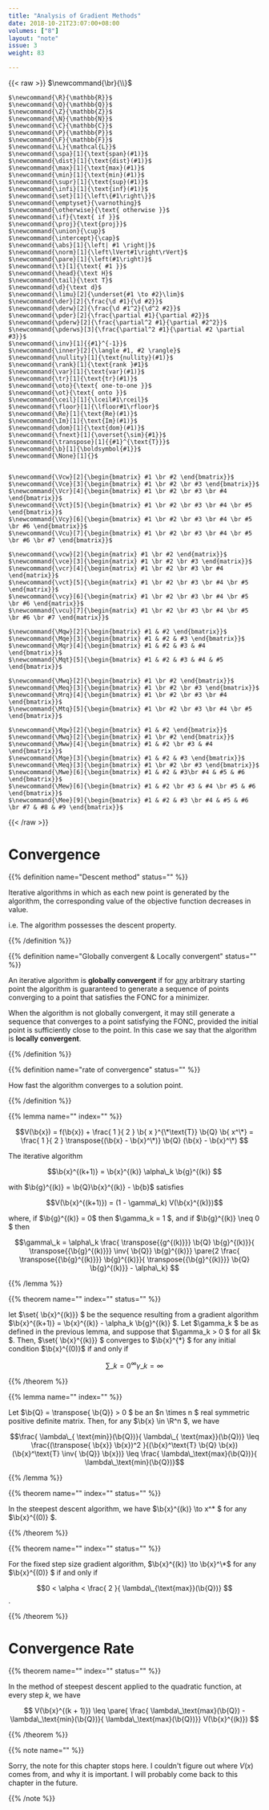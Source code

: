```yaml
---
title: "Analysis of Gradient Methods"
date: 2018-10-21T23:07:00+08:00
volumes: ["8"]
layout: "note"
issue: 3
weight: 83

---
```


<!--more-->

<div class="latex-macros">
  {{< raw >}}
    $\newcommand{\br}{\\}$

    $\newcommand{\R}{\mathbb{R}}$
    $\newcommand{\Q}{\mathbb{Q}}$
    $\newcommand{\Z}{\mathbb{Z}}$
    $\newcommand{\N}{\mathbb{N}}$
    $\newcommand{\C}{\mathbb{C}}$
    $\newcommand{\P}{\mathbb{P}}$
    $\newcommand{\F}{\mathbb{F}}$
    $\newcommand{\L}{\mathcal{L}}$
    $\newcommand{\spa}[1]{\text{span}(#1)}$
    $\newcommand{\dist}[1]{\text{dist}(#1)}$
    $\newcommand{\max}[1]{\text{max}(#1)}$
    $\newcommand{\min}[1]{\text{min}(#1)}$
    $\newcommand{\supr}[1]{\text{sup}(#1)}$
    $\newcommand{\infi}[1]{\text{inf}(#1)}$
    $\newcommand{\set}[1]{\left\{#1\right\}}$
    $\newcommand{\emptyset}{\varnothing}$
    $\newcommand{\otherwise}{\text{ otherwise }}$
    $\newcommand{\if}{\text{ if }}$
    $\newcommand{\proj}{\text{proj}}$
    $\newcommand{\union}{\cup}$
    $\newcommand{\intercept}{\cap}$
    $\newcommand{\abs}[1]{\left| #1 \right|}$
    $\newcommand{\norm}[1]{\left\lVert#1\right\rVert}$
    $\newcommand{\pare}[1]{\left(#1\right)}$
    $\newcommand{\t}[1]{\text{ #1 }}$
    $\newcommand{\head}{\text H}$
    $\newcommand{\tail}{\text T}$
    $\newcommand{\d}{\text d}$
    $\newcommand{\limu}[2]{\underset{#1 \to #2}\lim}$
    $\newcommand{\der}[2]{\frac{\d #1}{\d #2}}$
    $\newcommand{\derw}[2]{\frac{\d #1^2}{\d^2 #2}}$
    $\newcommand{\pder}[2]{\frac{\partial #1}{\partial #2}}$
    $\newcommand{\pderw}[2]{\frac{\partial^2 #1}{\partial #2^2}}$
    $\newcommand{\pderws}[3]{\frac{\partial^2 #1}{\partial #2 \partial #3}}$
    $\newcommand{\inv}[1]{{#1}^{-1}}$
    $\newcommand{\inner}[2]{\langle #1, #2 \rangle}$
    $\newcommand{\nullity}[1]{\text{nullity}(#1)}$
    $\newcommand{\rank}[1]{\text{rank }#1}$
    $\newcommand{\var}[1]{\text{var}(#1)}$
    $\newcommand{\tr}[1]{\text{tr}(#1)}$
    $\newcommand{\oto}{\text{ one-to-one }}$
    $\newcommand{\ot}{\text{ onto }}$
    $\newcommand{\ceil}[1]{\lceil#1\rceil}$
    $\newcommand{\floor}[1]{\lfloor#1\rfloor}$
    $\newcommand{\Re}[1]{\text{Re}(#1)}$
    $\newcommand{\Im}[1]{\text{Im}(#1)}$
    $\newcommand{\dom}[1]{\text{dom}(#1)}$
    $\newcommand{\fnext}[1]{\overset{\sim}{#1}}$
    $\newcommand{\transpose}[1]{{#1}^{\text{T}}}$
    $\newcommand{\b}[1]{\boldsymbol{#1}}$
    $\newcommand{\None}[1]{}$


    $\newcommand{\Vcw}[2]{\begin{bmatrix} #1 \br #2 \end{bmatrix}}$
    $\newcommand{\Vce}[3]{\begin{bmatrix} #1 \br #2 \br #3 \end{bmatrix}}$
    $\newcommand{\Vcr}[4]{\begin{bmatrix} #1 \br #2 \br #3 \br #4 \end{bmatrix}}$
    $\newcommand{\Vct}[5]{\begin{bmatrix} #1 \br #2 \br #3 \br #4 \br #5 \end{bmatrix}}$
    $\newcommand{\Vcy}[6]{\begin{bmatrix} #1 \br #2 \br #3 \br #4 \br #5 \br #6 \end{bmatrix}}$
    $\newcommand{\Vcu}[7]{\begin{bmatrix} #1 \br #2 \br #3 \br #4 \br #5 \br #6 \br #7 \end{bmatrix}}$

    $\newcommand{\vcw}[2]{\begin{matrix} #1 \br #2 \end{matrix}}$
    $\newcommand{\vce}[3]{\begin{matrix} #1 \br #2 \br #3 \end{matrix}}$
    $\newcommand{\vcr}[4]{\begin{matrix} #1 \br #2 \br #3 \br #4 \end{matrix}}$
    $\newcommand{\vct}[5]{\begin{matrix} #1 \br #2 \br #3 \br #4 \br #5 \end{matrix}}$
    $\newcommand{\vcy}[6]{\begin{matrix} #1 \br #2 \br #3 \br #4 \br #5 \br #6 \end{matrix}}$
    $\newcommand{\vcu}[7]{\begin{matrix} #1 \br #2 \br #3 \br #4 \br #5 \br #6 \br #7 \end{matrix}}$

    $\newcommand{\Mqw}[2]{\begin{bmatrix} #1 & #2 \end{bmatrix}}$
    $\newcommand{\Mqe}[3]{\begin{bmatrix} #1 & #2 & #3 \end{bmatrix}}$
    $\newcommand{\Mqr}[4]{\begin{bmatrix} #1 & #2 & #3 & #4 \end{bmatrix}}$
    $\newcommand{\Mqt}[5]{\begin{bmatrix} #1 & #2 & #3 & #4 & #5 \end{bmatrix}}$

    $\newcommand{\Mwq}[2]{\begin{bmatrix} #1 \br #2 \end{bmatrix}}$
    $\newcommand{\Meq}[3]{\begin{bmatrix} #1 \br #2 \br #3 \end{bmatrix}}$
    $\newcommand{\Mrq}[4]{\begin{bmatrix} #1 \br #2 \br #3 \br #4 \end{bmatrix}}$
    $\newcommand{\Mtq}[5]{\begin{bmatrix} #1 \br #2 \br #3 \br #4 \br #5 \end{bmatrix}}$

    $\newcommand{\Mqw}[2]{\begin{bmatrix} #1 & #2 \end{bmatrix}}$
    $\newcommand{\Mwq}[2]{\begin{bmatrix} #1 \br #2 \end{bmatrix}}$
    $\newcommand{\Mww}[4]{\begin{bmatrix} #1 & #2 \br #3 & #4 \end{bmatrix}}$
    $\newcommand{\Mqe}[3]{\begin{bmatrix} #1 & #2 & #3 \end{bmatrix}}$
    $\newcommand{\Meq}[3]{\begin{bmatrix} #1 \br #2 \br #3 \end{bmatrix}}$
    $\newcommand{\Mwe}[6]{\begin{bmatrix} #1 & #2 & #3\br #4 & #5 & #6 \end{bmatrix}}$
    $\newcommand{\Mew}[6]{\begin{bmatrix} #1 & #2 \br #3 & #4 \br #5 & #6 \end{bmatrix}}$
    $\newcommand{\Mee}[9]{\begin{bmatrix} #1 & #2 & #3 \br #4 & #5 & #6 \br #7 & #8 & #9 \end{bmatrix}}$
  {{< /raw >}}
</div>

# Convergence


{{% definition name="Descent method" status="" %}}

Iterative algorithms in which as each new point is generated by the algorithm, the corresponding value of the objective function decreases in value.

i.e. The algorithm possesses the descent property.

{{% /definition %}}

{{% definition name="Globally convergent & Locally convergent" status="" %}}

An iterative algorithm is **globally convergent** if for <u>any</u> arbitrary starting point the algorithm is guaranteed to generate a sequence of points converging to a point that satisfies the FONC for a minimizer.

When the algorithm is not globally convergent, it may still generate a sequence that converges to a point satisfying the FONC, provided the initial point is sufficiently close to the point. In this case we say that the algorithm is **locally convergent**.

{{% /definition %}}

{{% definition name="rate of convergence" status="" %}}

How fast the algorithm converges to a solution point.

{{% /definition %}}

{{% lemma name="" index="" %}}

$$V(\b{x}) = f(\b{x}) + \frac{ 1 }{ 2 } \b{ x }^{\*\text{T}} \b{Q} \b{ x^\*} = \frac{ 1 }{ 2 } \transpose{(\b{x} - \b{x}^\*)} \b{Q} (\b{x} - \b{x}^\*) $$

The iterative algorithm

$$\b{x}^{(k+1)} = \b{x}^{(k)} \alpha\_k \b{g}^{(k)} $$


with $\b{g}^{(k)} = \b{Q}\b{x}^{(k)} - \b{b}$ satisfies

$$V(\b{x}^{(k+1)}) = (1 - \gamma\_k) V(\b{x}^{(k)})$$

where, if $\b{g}^{(k)} = 0$ then $\gamma\_k = 1 $, and if $\b{g}^{(k)} \neq 0 $ then

$$\gamma\_k = \alpha\_k \frac{ \transpose{{g^{(k)}}} \b{Q} \b{g}^{(k)}}{ \transpose{{\b{g}^{(k)}}} \inv{ \b{Q}} \b{g}^{(k)}} \pare{2 \frac{ \transpose{{\b{g}^{(k)}}} \b{g}^{(k)}}{ \transpose{{\b{g}^{(k)}}} \b{Q} \b{g}^{(k)}} - \alpha\_k} $$

{{% /lemma %}}

{{% theorem name="" index="" status="" %}}

let $\set{ \b{x}^{(k)}} $ be the sequence resulting from a gradient algorithm $\b{x}^{(k+1)} = \b{x}^{(k)} - \alpha\_k \b{g}^{(k)} $. Let $\gamma\_k $ be as defined in the previous lemma, and suppose that $\gamma\_k > 0 $ for all $k $. Then, $\set{ \b{x}^{(k)}} $ converges to $\b{x}^{\*} $ for any initial condition $\b{x}^{(0)}$ if and only if

$$\sum\_{ k =0 }^{ \infty } \gamma\_k = \infty $$

{{% /theorem %}}

{{% lemma name="" index="" %}}

Let $\b{Q} = \transpose{ \b{Q}} > 0 $ be an $n \times n $ real symmetric positive definite matrix. Then, for any $\b{x} \in \R^n $, we have

$$\frac{ \lambda\_{ \text{min}}(\b{Q})}{ \lambda\_{ \text{max}}(\b{Q})} \leq \frac{(\transpose{ \b{x}} \b{x})^2 }{(\b{x}^\text{T} \b{Q} \b{x})(\b{x}^\text{T} \inv{ \b{Q}} \b{x})} \leq \frac{ \lambda\_\text{max}(\b{Q})}{ \lambda\_\text{min}(\b{Q})}$$

{{% /lemma %}}

{{% theorem name="" index="" status="" %}}

In the steepest descent algorithm, we have $\b{x}^{(k)} \to x^\* $ for any $\b{x}^{(0)} $.

{{% /theorem %}}

{{% theorem name="" index="" status="" %}}

For the fixed step size gradient algorithm, $\b{x}^{(k)}  \to \b{x}^\*$ for any $\b{x}^{(0)} $ if and only if

$$0 < \alpha < \frac{ 2 }{ \lambda\_{\text{max}}(\b{Q})} $$.

{{% /theorem %}}

# Convergence Rate

{{% theorem name="" index="" status="" %}}

In the method of steepest descent applied to the quadratic function, at every step $k$, we have

$$ V(\b{x}^{(k + 1)}) \leq \pare{ \frac{ \lambda\_\text{max}(\b{Q}) - \lambda\_\text{min}(\b{Q})}{ \lambda\_\text{max}(\b{Q})}} V(\b{x}^{(k)}) $$

{{% /theorem %}}

{{% note name="" %}}

Sorry, the note for this chapter stops here. I couldn't figure out where $V(x)$ comes from, and why it is important. I will probably come back to this chapter in the future.

{{% /note %}}
